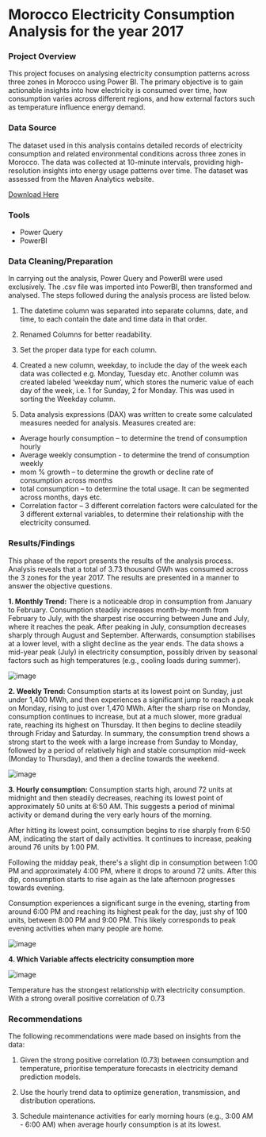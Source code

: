 # Morocco Electricity Consumption Analysis for the year 2017

### Project Overview
This project focuses on analysing electricity consumption patterns across three zones in Morocco using Power BI. The primary objective is to gain actionable insights into how electricity is consumed over time, how consumption varies across different regions, and how external factors such as temperature influence energy demand.


### Data Source
The dataset used in this analysis contains detailed records of electricity consumption and related environmental conditions across three zones in Morocco. The data was collected at 10-minute intervals, providing high-resolution insights into energy usage patterns over time. The dataset was assessed from the Maven Analytics website. 

[Download Here](https://mavenanalytics.io/data-playground?page=4&pageSize=5)


### Tools

- Power Query
- PowerBI


### Data Cleaning/Preparation
In carrying out the analysis, Power Query and PowerBI were used exclusively. The .csv file was imported into PowerBI, then transformed and analysed. The steps followed during the analysis process are listed below. 

1. The datetime column was separated into separate columns, date, and time, to each contain the date and time data in that order.

2. Renamed Columns for better readability.

3. Set the proper data type for each column. 

4. Created a new column, weekday, to include the day of the week each data was collected e.g. Monday, Tuesday etc. Another column was created labeled ‘weekday num’, which stores the numeric value of each day of the week, i.e. 1 for Sunday, 2 for Monday. This was used in sorting the Weekday column.

5. Data analysis expressions (DAX) was written to create some calculated measures needed for analysis. Measures created are:
 
  - Average hourly consumption – to determine the trend of consumption hourly
  - Average weekly consumption - to determine the trend of consumption weekly
  - mom % growth – to determine the growth or decline rate of consumption across months
  - total consumption – to determine the total usage. It can be segmented across months, days etc. 
  - Correlation factor – 3 different correlation factors were calculated for the 3 different external variables, to determine       their relationship with the electricity consumed.


### Results/Findings

This phase of the report presents the results of the analysis process. Analysis reveals that a total of 3.73 thousand GWh was consumed across the 3 zones for the year 2017. The results are presented in a manner to answer the objective questions.


**1. Monthly Trend:**
There is a noticeable drop in consumption from January to February. Consumption steadily increases month-by-month from February to July, with the sharpest rise occurring between June and July, where it reaches the peak. After peaking in July, consumption decreases sharply through August and September. Afterwards, consumption stabilises at a lower level, with a slight decline as the year ends. The data shows a mid-year peak (July) in electricity consumption, possibly driven by seasonal factors such as high temperatures (e.g., cooling loads during summer).


![image](https://github.com/user-attachments/assets/f5be373e-133c-4bc9-8b91-923e3dc62faf)


**2. Weekly Trend:**
Consumption starts at its lowest point on Sunday, just under 1,400 MWh, and then experiences a significant jump to reach a peak on Monday, rising to just over 1,470 MWh. After the sharp rise on Monday, consumption continues to increase, but at a much slower, more gradual rate, reaching its highest on Thursday. It then begins to decline steadily through Friday and Saturday. 
In summary, the consumption trend shows a strong start to the week with a large increase from Sunday to Monday, followed by a period of relatively high and stable consumption mid-week (Monday to Thursday), and then a decline towards the weekend.


![image](https://github.com/user-attachments/assets/74ed9fc3-c31b-436f-93a3-8c4ca79c4381)


**3. Hourly consumption:**
Consumption starts high, around 72 units at midnight and then steadily decreases, reaching its lowest point of approximately 50 units at 6:50 AM. This suggests a period of minimal activity or demand during the very early hours of the morning.

After hitting its lowest point, consumption begins to rise sharply from 6:50 AM, indicating the start of daily activities. It continues to increase, peaking around 76 units by 1:00 PM. 

Following the midday peak, there's a slight dip in consumption between 1:00 PM and approximately 4:00 PM, where it drops to around 72 units. After this dip, consumption starts to rise again as the late afternoon progresses towards evening. 

Consumption experiences a significant surge in the evening, starting from around 6:00 PM and reaching its highest peak for the day, just shy of 100 units, between 8:00 PM and 9:00 PM. This likely corresponds to peak evening activities when many people are home.


![image](https://github.com/user-attachments/assets/bf044b0d-4db3-4490-8a18-f69d7eebe66f)


**4. Which Variable affects electricity consumption more**


![image](https://github.com/user-attachments/assets/43e8cb25-3ea6-4a3f-86d7-9e22a3b1a080)



Temperature has the strongest relationship with electricity consumption. With a strong overall positive correlation of 0.73


### Recommendations

The following recommendations were made based on insights from the data:

1. Given the strong positive correlation (0.73) between consumption and temperature, prioritise temperature forecasts in electricity demand prediction models.
   
2. Use the hourly trend data to optimize generation, transmission, and distribution operations.
   
3. Schedule maintenance activities for early morning hours (e.g., 3:00 AM - 6:00 AM) when average hourly consumption is at its lowest.
